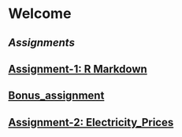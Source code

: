 # **Welcome**
## *Assignments*
## **[Assignment-1: R Markdown](assignment_1_rmarkdown.html)**
## **[Bonus_assignment](bonus_assignment.html)**
## **[Assignment-2: Electricity_Prices](Assignment2-Electricity_Prices.html)**
